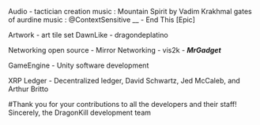 Audio - 
tactician creation music : Mountain Spirit by Vadim Krakhmal
gates of aurdine music : @ContextSensitive  __ - End This [Epic]

Artwork - 
art tile set DawnLike - dragondeplatino

Networking open source - 
Mirror Networking - vis2k - ***MrGadget***

GameEngine - 
Unity software development

XRP Ledger -
Decentralized ledger, David Schwartz, Jed McCaleb, and Arthur Britto 

#Thank you for your contributions to all the developers and their staff! Sincerely, the DragonKill development team
